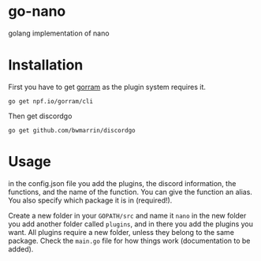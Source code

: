 # go-nano
golang implementation of nano

# Installation
First you have to get [gorram](https://github.com/natefinch/gorram) as the plugin system requires it.

`go get npf.io/gorram/cli`

Then get discordgo 

`go get github.com/bwmarrin/discordgo`

# Usage

in the config.json file you add the plugins, the discord information, the functions, and the name of the function. You can give the function an alias. You also specify which package it is in (required!).

Create a new folder in your `GOPATH/src` and name it `nano` in the new folder you add another folder called `plugins`, and in there you add the plugins you want. All plugins require a new folder, unless they belong to the same package. Check the `main.go` file for how things work (documentation to be added).

